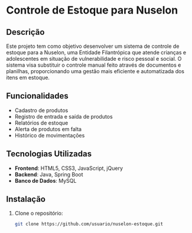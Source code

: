 # Controle de Estoque para Nuselon

## Descrição

Este projeto tem como objetivo desenvolver um sistema de controle de estoque para a Nuselon, uma Entidade Filantrópica que atende crianças e adolescentes em situação de vulnerabilidade e risco pessoal e social. O sistema visa substituir o controle manual feito através de documentos e planilhas, proporcionando uma gestão mais eficiente e automatizada dos itens em estoque.

## Funcionalidades

- Cadastro de produtos
- Registro de entrada e saída de produtos
- Relatórios de estoque
- Alerta de produtos em falta
- Histórico de movimentações

## Tecnologias Utilizadas

- **Frontend**: HTML5, CSS3, JavaScript, jQuery
- **Backend**: Java, Spring Boot
- **Banco de Dados**: MySQL

## Instalação

1. Clone o repositório:
   ```bash
   git clone https://github.com/usuario/nuselon-estoque.git
